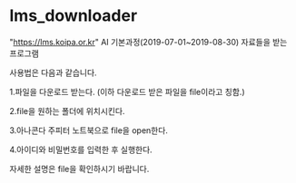 # lms_downloader
"https://lms.koipa.or.kr" AI 기본과정(2019-07-01~2019-08-30) 자료들을 받는 프로그램

사용법은 다음과 같습니다.

1.파일을 다운로드 받는다. (이하 다운로드 받은 파일을 file이라고 칭함.)

2.file을 원하는 폴더에 위치시킨다.

3.아나콘다 주피터 노트북으로 file을 open한다.

4.아이디와 비밀번호를 입력한 후 실행한다.


자세한 설명은 file을 확인하시기 바랍니다.
